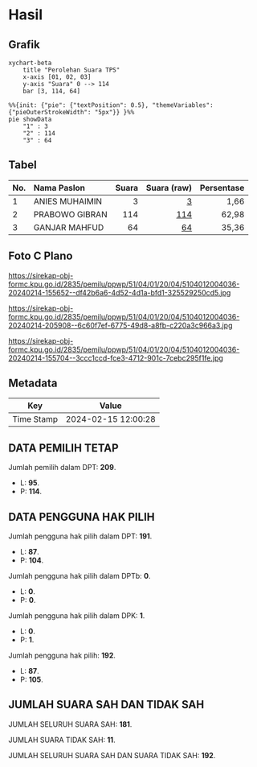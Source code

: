 # Hasil

## Grafik

```mermaid
xychart-beta
    title "Perolehan Suara TPS"
    x-axis [01, 02, 03]
    y-axis "Suara" 0 --> 114
    bar [3, 114, 64]
```

```mermaid
%%{init: {"pie": {"textPosition": 0.5}, "themeVariables": {"pieOuterStrokeWidth": "5px"}} }%%
pie showData
    "1" : 3
    "2" : 114
    "3" : 64
```

## Tabel

| No. | Nama Paslon    | Suara | Suara (raw) | Persentase |
|:--- |:-------------- | -----:| -----------:| ----------:|
| 1   | ANIES MUHAIMIN | 3     | [3][p-1]    | 1,66       |
| 2   | PRABOWO GIBRAN | 114   | [114][p-2]  | 62,98      |
| 3   | GANJAR MAHFUD  | 64    | [64][p-3]   | 35,36      |


[p-1]: https://github.com/gigit-pemilu/pemilu-2024-51-bali/blob/main/pilpres/hitung-suara/sub/51-bali/sub/04-gianyar/sub/01-sukawati/sub/2004-sukawati/sub/036-tps/sub/paslon-1.txt
[p-2]: https://github.com/gigit-pemilu/pemilu-2024-51-bali/blob/main/pilpres/hitung-suara/sub/51-bali/sub/04-gianyar/sub/01-sukawati/sub/2004-sukawati/sub/036-tps/sub/paslon-2.txt
[p-3]: https://github.com/gigit-pemilu/pemilu-2024-51-bali/blob/main/pilpres/hitung-suara/sub/51-bali/sub/04-gianyar/sub/01-sukawati/sub/2004-sukawati/sub/036-tps/sub/paslon-3.txt

## Foto C Plano

https://sirekap-obj-formc.kpu.go.id/2835/pemilu/ppwp/51/04/01/20/04/5104012004036-20240214-155652--df42b6a6-4d52-4d1a-bfd1-325529250cd5.jpg

https://sirekap-obj-formc.kpu.go.id/2835/pemilu/ppwp/51/04/01/20/04/5104012004036-20240214-205908--6c60f7ef-6775-49d8-a8fb-c220a3c966a3.jpg

https://sirekap-obj-formc.kpu.go.id/2835/pemilu/ppwp/51/04/01/20/04/5104012004036-20240214-155704--3ccc1ccd-fce3-4712-901c-7cebc295f1fe.jpg


## Metadata

| Key        | Value               |
| ---------- | ------------------- |
| Time Stamp | 2024-02-15 12:00:28 |


## DATA PEMILIH TETAP

Jumlah pemilih dalam DPT: **209**.
 * L: **95**.
 * P: **114**.

## DATA PENGGUNA HAK PILIH

Jumlah pengguna hak pilih dalam DPT: **191**.
 * L: **87**.
 * P: **104**.

Jumlah pengguna hak pilih dalam DPTb: **0**.
 * L: **0**.
 * P: **0**.

Jumlah pengguna hak pilih dalam DPK: **1**.
 * L: **0**.
 * P: **1**.

Jumlah pengguna hak pilih: **192**.
 * L: **87**.
 * P: **105**.

## JUMLAH SUARA SAH DAN TIDAK SAH

JUMLAH SELURUH SUARA SAH: **181**.

JUMLAH SUARA TIDAK SAH: **11**.

JUMLAH SELURUH SUARA SAH DAN SUARA TIDAK SAH: **192**.



